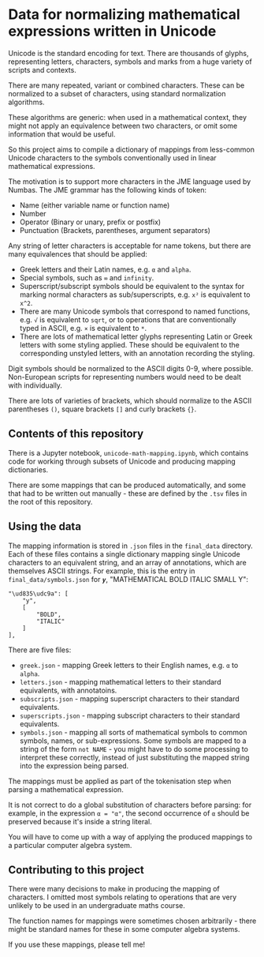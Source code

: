 # Data for normalizing mathematical expressions written in Unicode

Unicode is the standard encoding for text.
There are thousands of glyphs, representing letters, characters, symbols and marks from a huge variety of scripts and contexts.

There are many repeated, variant or combined characters.
These can be normalized to a subset of characters, using standard normalization algorithms.

These algorithms are generic: when used in a mathematical context, they might not apply an equivalence between two characters, or omit some information that would be useful.

So this project aims to compile a dictionary of mappings from less-common Unicode characters to the symbols conventionally used in linear mathematical expressions.

The motivation is to support more characters in the JME language used by Numbas.
The JME grammar has the following kinds of token:

* Name (either variable name or function name)
* Number
* Operator (Binary or unary, prefix or postfix)
* Punctuation (Brackets, parentheses, argument separators)

Any string of letter characters is acceptable for name tokens, but there are many equivalences that should be applied:

* Greek letters and their Latin names, e.g. `α` and `alpha`.
* Special symbols, such as `∞` and `infinity`.
* Superscript/subscript symbols should be equivalent to the syntax for marking normal characters as sub/superscripts, e.g. `x²` is equivalent to `x^2`.
* There are many Unicode symbols that correspond to named functions, e.g. `√` is equivalent to `sqrt`, or to operations that are conventionally typed in ASCII, e.g. `×` is equivalent to `*`.
* There are lots of mathematical letter glyphs representing Latin or Greek letters with some styling applied. These should be equivalent to the corresponding unstyled letters, with an annotation recording the styling.

Digit symbols should be normalized to the ASCII digits 0-9, where possible.
Non-European scripts for representing numbers would need to be dealt with individually.

There are lots of varieties of brackets, which should normalize to the ASCII parentheses `()`, square brackets `[]` and curly brackets `{}`.

## Contents of this repository

There is a Jupyter notebook, `unicode-math-mapping.ipynb`, which contains code for working through subsets of Unicode and producing mapping dictionaries.

There are some mappings that can be produced automatically, and some that had to be written out manually - these are defined by the `.tsv` files in the root of this repository.

## Using the data

The mapping information is stored in `.json` files in the `final_data` directory.
Each of these files contains a single dictionary mapping single Unicode characters to an equivalent string, and an array of annotations, which are themselves ASCII strings.
For example, this is the entry in `final_data/symbols.json` for `𝒚`, "MATHEMATICAL BOLD ITALIC SMALL Y":

```
"\ud835\udc9a": [
	"y",
	[
		"BOLD",
		"ITALIC"
	]
],
```

There are five files:

* `greek.json` - mapping Greek letters to their English names, e.g. `α` to `alpha`.
* `letters.json` - mapping mathematical letters to their standard equivalents, with annotatoins.
* `subscripts.json` - mapping superscript characters to their standard equivalents.
* `superscripts.json` - mapping subscript characters to their standard equivalents.
* `symbols.json` - mapping all sorts of mathematical symbols to common symbols, names, or sub-expressions. Some symbols are mapped to a string of the form `not NAME` - you might have to do some processing to interpret these correctly, instead of just substituting the mapped string into the expression being parsed.

The mappings must be applied as part of the tokenisation step when parsing a mathematical expression.

It is not correct to do a global substitution of characters before parsing: for example, in the expression `α = "α"`, the second occurrence of `α` should be preserved because it's inside a string literal.

You will have to come up with a way of applying the produced mappings to a particular computer algebra system.

## Contributing to this project

There were many decisions to make in producing the mapping of characters.
I omitted most symbols relating to operations that are very unlikely to be used in an undergraduate maths course.

The function names for mappings were sometimes chosen arbitrarily - there might be standard names for these in some computer algebra systems.

If you use these mappings, please tell me!
